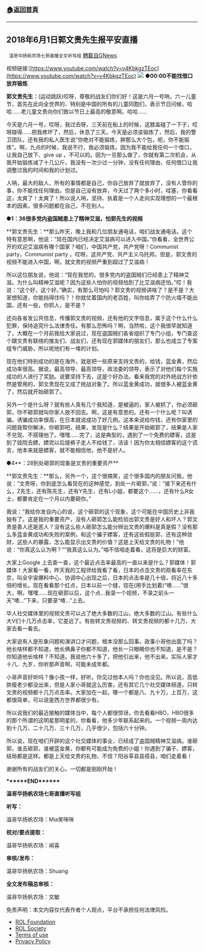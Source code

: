 ###  [:house:返回首頁](https://github.com/ourhimalayas/txt)
---


## 2018年6月1日郭文贵先生报平安直播
` 温哥华扬帆农场七哥直播全文听写组` [轉載自GNews](https://gnews.org/zh-hans/1704077/)

视频链接:[https://www.youtube.com/watch?v=v4KbkgzTEoc](https://www.youtube.com/watch?v=v4KbkgzTEoc)
![](https://assets.gnews.org/wp-content/uploads/2021/11/0-11.png)
●**00:00不能找借口放弃锻炼**

**郭文贵先生：**(运动跳跃)哎呀，尊敬的战友们你们好！这是六月一号呐，六一儿童节，首先在此向全世界的、特别是中国的所有的儿童同胞们，表示节日问候，哈哈……老儿童文贵向你们致以节日上最高的敬意啊。哈哈……

今天是六月一号，哎呀，我过去呀，三天前在船上的时候，这膝盖碰了一下子，哎呀踫得……把我疼坏了，然后，休息了三天。今天是必须该锻炼了，然后，我的警卫团队，还有我的私人医生说“你绝对不能锻炼，肿那么大个包，呃，你不能锻炼”。啊，九点的时候，我说不行，我必须锻炼。因为我不能给我任何一个借口，让我自己放下、give up ，不可以的。因为一旦那么做了，你就有第二次机会，从我开始锻炼减了十几公斤，我没有一次少过一分钟，没有任何理由、任何借口让我调整过我的时间和我的计划过。

人呐，最大的敌人、所有的事情都是自己，你自己放弃了就放弃了，没有人管你的事，你不能找任何理由。但是自己没有放弃，今天过了两个多小时，哇塞，你看看这，太爽了！太爽了！所以说人呐，坚持、执着是一个人走向实现理想的一个最根本的因素。很多问题都在自己，不在别人。

●**1：36很多党内盗国贼患上了精神艾滋，怕郭先生的视频**

**郭文贵先生：**那么昨天，晚上我和几位朋友通电话，咱们战友通电话。这个特有意思啊，他说：“现在国内已经决定艾滋病可以进入中国。”你看看，全世界公开的欢迎艾滋病有哪个国家？咱们，中国共产党，共产党呀！Communist party，Communist party 。哎呀，这共产党、共产主义乌托邦。但是，郭文贵的视频不能进入中国，啊，就文贵的视频严重到超过了艾滋病！

所以这位朋友说，他说：“现在我觉的，很多党内的盗国贼们已经患上了精神艾滋。为什么叫精神艾滋呢？因为这些人怕你的视频怕到了比艾滋病还怕。”哎！我说：“这个好，这个好。”确实，有那么可怕吗？郭文贵的视频讲啥了？是不是？大家想知道，你能挡得住吗？！你就仗着国内的老百姓，叫你给弄了个防火墙不能出国，还有一些，你抓人，是不是？

还向各省发公共信息，传播郭文贵的视频，还有他的文字信息，属于这个什么什么犯罪，保持追究什么法律责任。有那么恐怖吗？啊，当然啦，这个我很早就知道了，大概在一个月前我给大家说过，现在盗国贼们各省组织了专门小组，专门查这个跟文贵有联络的推友们、战友们，还有现在郭媒体的朋友们，那么也成立了专案组专门威胁，所以呢他们有一堆的计划。

现在他们特别成功的是在海外，就是把一些原来支持文贵的，给钱，蓝金黄，然后成功率很高。据说，最高领导、最高领导，政法委的领导，表示了对他们每个实施成功的人进行了奖励。说要坚持下去，这是个好办法。看来我党的对外统战方针依然是管用的，郭文贵现在又成了统战对象了。所以蓝金黄成功，就很多人被蓝金黄了，然后就开始砸郭了。

另外一个是什么呀？就有些人真有几个我知道，是被逼的，家人被抓了，你必须砸郭，你不砸郭就叫你家人放不回去。啊，这是有意思的。还有一个什么呢？叫诱骗。诱骗成功率很高，在日本就说成功了好几例。这本来说给你钱，还有你家里的问题我帮你解决，你砸郭吧。结果，发现是什么？结果是开始砸郭了，结果是人家不兑现、不搭理他了。嘿嘿……完了，这是典型的，遇到了一个免费的嫖客，这是到了妓院去嫖，嫖完以后提裤子走人不给钱了，活该！因为你太相信嫖客的这个谎言，他本来就是嫖客，就不能相信他，他不是好人。

●4**：28到处砸郭的现象是文贵的重要资产**

**郭文贵先生：**那么，另外一个，这个很搞笑，这个很多国内的朋友问我，他说：“文贵呀，你到底怎么看现在的这种感觉，到处一片砸郭，”说：“接下来还有什么，Z先生，还有陈先生，还有Y先生，还有L小姐，都要这个……，还有什么R女士，都要肯定在一个月以内要砸你。”

我说：“我给你发自内心的说，这个砸郭的这个现象，这个可能在中国历史上非我独有了。这是我的重要资产，没有人砸郭怎么能检验出郭文贵是好人和坏人？郭文贵是善人还是恶人？没有这么些人砸郭怎么能分辨出文贵的爆料是真是假？没有那么多蓝金黄成功和失败的案例，和这个骗子嫖客，还有这些假挺郭，还有这种敛财，这些人的暴露，怎么能显示出文贵的价值？这是上天给文贵的礼物！”他说：“你真这么认为啊？”“我真这么认为。”咱不信咱走着看，这将是巨大的财富。

大家上Google 上去查一查，这个最近点击率最高的一直以来是什么？郭媒体！郭媒体！大家看一看，昨天我的工程师给我看了看，日本的点击文贵的观看率在东京，叫全宇宙爆料中心、协调中心出现之后，日本的点击率是几十倍，将近八十多倍的增长。现在看看那个红点，日本以前一个缝，现在(用手比划着)“喳……”很大，啊，嘿嘿……现在砸郭以后，这个点…我录一个视频，不录之前头一天“喳…”下来，只要录“喳…”上去。

华人社交媒体里的视频文贵可以占了绝大多数的江山，绝大多数的江山。有些什么大V们十几万点击率，它差远了。有些转文贵视频的、转文贵视频的都十几万，大家去看一看去。

大家说有人是形象问题和演讲口才问题，根本没那么回事。政事小哥他出面了吗？他长啥样都不知道，他长俩鼻子你都不知道，他长一只眼睛你也不知道，是不是？你知道他长啥样？不知道。我说他六十多了，把他引出来，他不出来。实际人家才十八、九岁，你听那声音啊，可能未成年都。

小哥声音好听吗？像小孩一样，好听。你见过他本人吗？你也没见。所以说，高低胖瘦老少都没出来，但是人家小哥就这么历害。还有其它几个社交媒体频道，只转文贵的视频都十几万点击率。大家加在一起，哪一个都是八、九十万，上百万，这都很简单，可以说是西方世界都很少有。

所以说我们的最近接触的媒体当中，每个人都很惊讶。你去看看HBO，HBO很多的那个所谓的这明星那明星的，你看看，他多少年联系起来的。一个视频一周内达到十几万、二十几万、三十几万，几乎很少，包括六十分钟。

所以说，现在咱们开辟的这个社交媒体的事业，已经成了盗国贼精神艾滋病。谁砸郭，谁去砸郭，谁被蓝金黄，你都有可能成为免费的小姐！你遇到了骗子、嫖客，结局都是这样。都是上天给文贵的礼物，不信？阳谷莘县县搭县，咱们走着看！

谢谢所有的战友们的关心，一切都是刚刚开始！

**\*\*\*\*\*\*END\*\*\*\*\*\***

**温哥华扬帆农场七哥直播听写组**

**听写：**

温哥华扬帆农场：Mia笑咪咪

**校对/要点提取：**

温哥华扬帆农场：闻喜

**审核/发布：**

温哥华扬帆农场：Shuang

**全文发布稿总审核：**

温哥华扬帆农场：文敏

 

免责声明：本文内容仅代表作者个人观点，平台不承担任何法律风险。

- [ROL Foundation](https://rolfoundation.org/)
- [ROL Society](https://rolsociety.org/)
- [Terms of use](https://gnews.org/terms-of-use-3/)
- [Privacy Policy](https://gnews.org/privacy-policy/)
